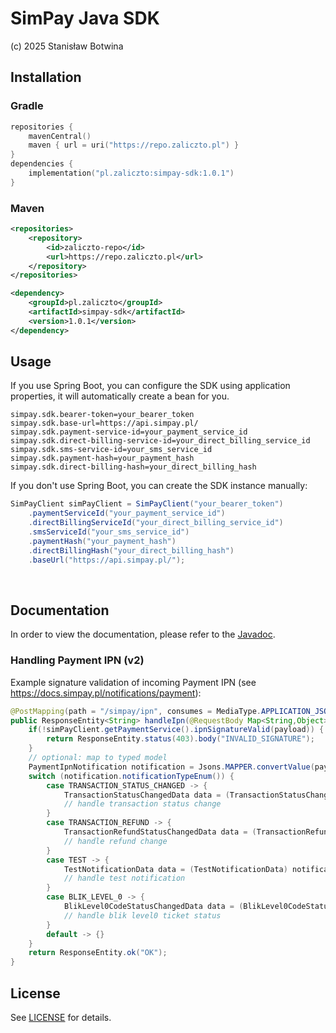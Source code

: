 # SimPay Java SDK

(c) 2025 Stanisław Botwina


## Installation

### Gradle
```kotlin
repositories {
    mavenCentral()
    maven { url = uri("https://repo.zaliczto.pl") }
}
dependencies {
    implementation("pl.zaliczto:simpay-sdk:1.0.1")
}
```

### Maven
```xml
<repositories>
    <repository>
        <id>zaliczto-repo</id>
        <url>https://repo.zaliczto.pl</url>
    </repository>
</repositories>
```

```xml
<dependency>
    <groupId>pl.zaliczto</groupId>
    <artifactId>simpay-sdk</artifactId>
    <version>1.0.1</version>
</dependency>
```

## Usage
If you use Spring Boot, you can configure the SDK using application properties, it will automatically create a bean for you.

```properties
simpay.sdk.bearer-token=your_bearer_token
simpay.sdk.base-url=https://api.simpay.pl/
simpay.sdk.payment-service-id=your_payment_service_id
simpay.sdk.direct-billing-service-id=your_direct_billing_service_id
simpay.sdk.sms-service-id=your_sms_service_id
simpay.sdk.payment-hash=your_payment_hash
simpay.sdk.direct-billing-hash=your_direct_billing_hash
```

If you don't use Spring Boot, you can create the SDK instance manually:

```java
SimPayClient simPayClient = SimPayClient("your_bearer_token")
    .paymentServiceId("your_payment_service_id")
    .directBillingServiceId("your_direct_billing_service_id")
    .smsServiceId("your_sms_service_id")
    .paymentHash("your_payment_hash")
    .directBillingHash("your_direct_billing_hash")
    .baseUrl("https://api.simpay.pl/");
```

<br>

## Documentation 

In order to view the documentation, please refer to the [Javadoc](https://repo.zaliczto.pl/simpay-sdk-javadoc/).

### Handling Payment IPN (v2)

Example signature validation of incoming Payment IPN (see https://docs.simpay.pl/notifications/payment):

```java
@PostMapping(path = "/simpay/ipn", consumes = MediaType.APPLICATION_JSON_VALUE, produces = MediaType.TEXT_PLAIN_VALUE)
public ResponseEntity<String> handleIpn(@RequestBody Map<String,Object> payload) {
    if(!simPayClient.getPaymentService().ipnSignatureValid(payload)) {
        return ResponseEntity.status(403).body("INVALID_SIGNATURE");
    }
    // optional: map to typed model
    PaymentIpnNotification notification = Jsons.MAPPER.convertValue(payload, PaymentIpnNotification.class);
    switch (notification.notificationTypeEnum()) {
        case TRANSACTION_STATUS_CHANGED -> {
            TransactionStatusChangedData data = (TransactionStatusChangedData) notification.getTypedData();
            // handle transaction status change
        }
        case TRANSACTION_REFUND -> {
            TransactionRefundStatusChangedData data = (TransactionRefundStatusChangedData) notification.getTypedData();
            // handle refund change
        }
        case TEST -> {
            TestNotificationData data = (TestNotificationData) notification.getTypedData();
            // handle test notification
        }
        case BLIK_LEVEL_0 -> {
            BlikLevel0CodeStatusChangedData data = (BlikLevel0CodeStatusChangedData) notification.getTypedData();
            // handle blik level0 ticket status
        }
        default -> {}
    }
    return ResponseEntity.ok("OK");
}
```

## License
See [LICENSE](LICENSE) for details.